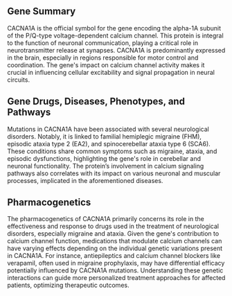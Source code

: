 ## Gene Summary
CACNA1A is the official symbol for the gene encoding the alpha-1A subunit of the P/Q-type voltage-dependent calcium channel. This protein is integral to the function of neuronal communication, playing a critical role in neurotransmitter release at synapses. CACNA1A is predominantly expressed in the brain, especially in regions responsible for motor control and coordination. The gene's impact on calcium channel activity makes it crucial in influencing cellular excitability and signal propagation in neural circuits.

## Gene Drugs, Diseases, Phenotypes, and Pathways
Mutations in CACNA1A have been associated with several neurological disorders. Notably, it is linked to familial hemiplegic migraine (FHM), episodic ataxia type 2 (EA2), and spinocerebellar ataxia type 6 (SCA6). These conditions share common symptoms such as migraine, ataxia, and episodic dysfunctions, highlighting the gene's role in cerebellar and neuronal functionality. The protein’s involvement in calcium signaling pathways also correlates with its impact on various neuronal and muscular processes, implicated in the aforementioned diseases.

## Pharmacogenetics
The pharmacogenetics of CACNA1A primarily concerns its role in the effectiveness and response to drugs used in the treatment of neurological disorders, especially migraine and ataxia. Given the gene's contribution to calcium channel function, medications that modulate calcium channels can have varying effects depending on the individual genetic variations present in CACNA1A. For instance, antiepileptics and calcium channel blockers like verapamil, often used in migraine prophylaxis, may have differential efficacy potentially influenced by CACNA1A mutations. Understanding these genetic interactions can guide more personalized treatment approaches for affected patients, optimizing therapeutic outcomes.